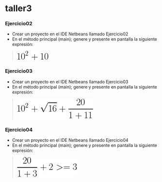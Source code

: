 # taller3


### Ejercicio02
- Crear un proyecto en el IDE Netbeans llamado Ejercicio02
- En el método principal (main); genere y presente en pantalla la siguiente expresión:
> ![](https://github.com/IntroProgramacion-P-Oct20-Feb21/taller3/blob/main/imagenes/ejercicio2.png)
 
### Ejercicio03
- Crear un proyecto en el IDE Netbeans llamado Ejercicio03
- En el método principal (main); genere y presente en pantalla la siguiente expresión:
> ![](https://github.com/IntroProgramacion-P-Oct20-Feb21/taller3/blob/main/imagenes/ejercicio3.png)
 
### Ejercicio04
- Crear un proyecto en el IDE Netbeans llamado Ejercicio04
- En el método principal (main); genere y presente en pantalla la siguiente expresión:
> ![](https://github.com/IntroProgramacion-P-Oct20-Feb21/taller3/blob/main/imagenes/ejercicio4.png)